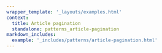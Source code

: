 ```yaml
---
wrapper_template: '_layouts/examples.html'
context:
  title: Article pagination
  standalone: patterns_article-pagination
markdown_includes:
  example: '_includes/patterns/article-pagination.html'
---
```


